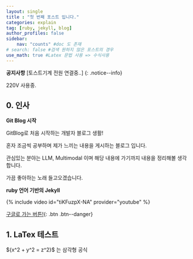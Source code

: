 ```yaml
---
layout: single
title : "첫 번째 포스트 입니다."
categories: explain
tag: [ruby, jekyll, blog]
author_profiles: false
sidebar:
    nav: "counts" #doc 도 존재
# search: false #검색 원하지 않은 포스트의 경우
use_math: true #Latex 문법 사용 => 수식사용
---
```



**공지사항** [토스트기계 전원 연결중..]
{: .notice--info}


<div class='notice'>
220V 사용중.
</div>

## 0. 인사


**Git Blog 시작** 

GitBlog로 처음 시작하는 개발자 블로그 생활! 

혼자 조금씩 공부하며 제가 느끼는 내용을 게시하는 블로그 입니다.

관심있는 분야는 LLM, Multimodal 이며 해당 내용에 가기까지 내용을 정리해볼 생각합니다.



가끔 좋아하는 노래 들고오겠습니다.


**ruby 언어 기반의 Jekyll**

{% include video id="tiKFuzpX-NA" provider="youtube" %}


[구글로 가는 버튼!](https://google.com){: .btn .btn--danger}


## 1. LaTex 테스트

$\{x^2 + y^2 = z^2}$ 는 삼각형 공식

